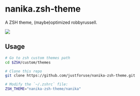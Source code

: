 # nanika.zsh-theme

A ZSH theme, (maybe)optimized robbyrussell.

![](https://user-images.githubusercontent.com/11868477/187032283-6fef2357-0c83-47a8-9726-2c222097f836.png)

## Usage

```sh
# Go to zsh custom themes path
cd $ZSH/custom/themes

# Clone this repo
git clone https://github.com/justforuse/nanika-zsh-theme.git

# Modify the `~/.zshrc` file:
ZSH_THEME="nanika-zsh-theme/nanika"
```
